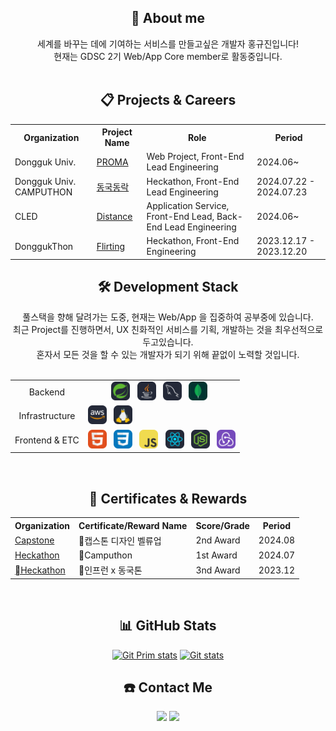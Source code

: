 <div align="center">
  <h2>🧐 About me</h2>
세계를 바꾸는 데에 기여하는 서비스를 만들고싶은 개발자 홍규진입니다!<br/> 현재는 GDSC 2기 Web/App Core member로 활동중입니다.<br/>
</div>

<br/>

<div align="center">
    <h2>📋 Projects & Careers</h2>
  <table>
    <tr>
      <th>Organization</th>
      <th>Project Name</th>
      <th>Role</th>
      <th>Period</th>
    </tr>
    <tr>
      <td>Dongguk Univ.</td>
      <td><a href="https://github.com/PROMAplatform/Proma_front">PROMA</a></td>
      <td>Web Project, Front-End Lead Engineering</td>
      <td>2024.06~</td>
    </tr>
    <tr>
      <td>Dongguk Univ. CAMPUTHON</td>
      <td><a href="https://github.com/PROMACAMputhon/front">동국동락</a></td>
      <td>Heckathon, Front-End Lead Engineering</td>
      <td>2024.07.22 - 2024.07.23</td>
    </tr>
    <tr>
      <td>CLED</td>
      <td><a href="https://github.com/rainofmay/distance">Distance</a></td>
      <td>Application Service, Front-End Lead, Back-End Lead Engineering</td>
      <td>2024.06~ </td>
    </tr>
    <tr>
      <td>DonggukThon</td>
      <td><a href="https://github.com/donggukthon/donggukthon_2023_1_F">Flirting</a></td>
      <td>Heckathon, Front-End Engineering</td>
      <td>2023.12.17 - 2023.12.20</td>
    </tr>
  </table>
</div>


<div align="center">
  <h2>🛠 Development Stack</h2>
  풀스택을 향해 달려가는 도중, 현재는 Web/App 을 집중하여 공부중에 있습니다.<br/>
  최근 Project를 진행하면서, UX 친화적인 서비스를 기획, 개발하는 것을 최우선적으로 두고있습니다.<br/>
  혼자서 모든 것을 할 수 있는 개발자가 되기 위해 끝없이 노력할 것입니다.<br/><br/>
  <table>
    <tr>
      <td align="center">Backend</td>
      <td>
        <div align="center">
          <img alt="SpringBoot" width="30px" src="https://raw.githubusercontent.com/zzangjyj0818/Github_User_Content/250d0ac27c7cfd8418823d26a74822e206f28d13/Spring-Dark.svg" />
          &nbsp;
          <img alt="Java" width="30px" src="https://raw.githubusercontent.com/zzangjyj0818/Github_User_Content/250d0ac27c7cfd8418823d26a74822e206f28d13/Java-Dark.svg" />
          &nbsp;
          <img alt="MySQL" width="30px" src="https://raw.githubusercontent.com/zzangjyj0818/Github_User_Content/250d0ac27c7cfd8418823d26a74822e206f28d13/MySQL-Dark.svg" />
          &nbsp;
          <img alt="MongoDB" width="30px" src="https://raw.githubusercontent.com/zzangjyj0818/Github_User_Content/250d0ac27c7cfd8418823d26a74822e206f28d13/MongoDB.svg" />
          &nbsp;
          <br/>
        </div>
      </td>
    </tr>
    <tr>
      <td align="center">Infrastructure</td>
      <td>
          <div>
            <img alt="AWS" width="30px" src="https://raw.githubusercontent.com/zzangjyj0818/Github_User_Content/250d0ac27c7cfd8418823d26a74822e206f28d13/AWS-Dark.svg" />
            &nbsp;
            <img alt="Linux" width="30px" src="https://raw.githubusercontent.com/zzangjyj0818/Github_User_Content/250d0ac27c7cfd8418823d26a74822e206f28d13/Linux-Dark.svg" />
            &nbsp;
            <br/>
        </div>
      </td>
    </tr>
    <tr>
      <td align="center">Frontend & ETC</td>
      <td>
        <div>
          <img alt="HTML" width="30px" src="https://raw.githubusercontent.com/zzangjyj0818/Github_User_Content/250d0ac27c7cfd8418823d26a74822e206f28d13/HTML.svg" />
          &nbsp;
          <img alt="CSS" width="30px" src="https://raw.githubusercontent.com/zzangjyj0818/Github_User_Content/250d0ac27c7cfd8418823d26a74822e206f28d13/CSS.svg" />
          &nbsp;
          <img alt="JavaScript" width="30px" src="https://raw.githubusercontent.com/zzangjyj0818/Github_User_Content/250d0ac27c7cfd8418823d26a74822e206f28d13/JavaScript.svg" />
          &nbsp;
          <img alt="React" width="30px" src="https://raw.githubusercontent.com/zzangjyj0818/Github_User_Content/250d0ac27c7cfd8418823d26a74822e206f28d13/React-Dark.svg" />
          &nbsp;
          <img alt="NodeJS" width="30px" src="https://raw.githubusercontent.com/zzangjyj0818/Github_User_Content/250d0ac27c7cfd8418823d26a74822e206f28d13/NodeJS-Dark.svg" />
          &nbsp;
          <img alt="Redux" width="30px" src="https://raw.githubusercontent.com/zzangjyj0818/Github_User_Content/250d0ac27c7cfd8418823d26a74822e206f28d13/Redux.svg" />
          <br/>
        </div>
      </td>
    </tr>
  </table>
</div>
<br/>

<div align="center">
  <h2>🏅 Certificates & Rewards</h2>
  <table>
    <tr>
      <th>Organization</th>
      <th>Certificate/Reward Name</th>
      <th>Score/Grade</th>
      <th>Period</th>
    </tr>
    <tr>
      <td><a href="https://github.com/PROMAplatform/Proma_front">Capstone</a></td>
      <td>캡스톤 디자인 벨류업</td>
      <td>2nd Award</td>
      <td>2024.08</td>
    </tr>
    <tr>
      <td><a href="https://github.com/PROMAplatform/Proma_front">Heckathon</a></td>
      <td>Camputhon</td>
      <td>1st Award</td>
      <td>2024.07</td>
    </tr>
    <tr>
      <td><a href="https://github.com/donggukthon/donggukthon_2023_1_F">Heckathon</a></td>
      <td>인프런 x 동국톤</td>
      <td>3nd Award</td>
      <td>2023.12</td>
    </tr>
  </table>
</div>
<br/>

<div align="center">
  <h2>📊 GitHub Stats</h2>
  <a href="#"><img src="https://github-readme-stats.vercel.app/api/top-langs/?username=Kyujenius&layout=compact&hide=issues" alt="Git Prim stats" height="160px" /></a>
  <a href="#"><img src="https://github-readme-stats.vercel.app/api?username=Kyujenius" alt="Git stats" height="160px" /></a>
  <br/>
  <h2>☎️ Contact Me</h2>
  <a href="https://www.instagram.com/999999999jin/"><img src="https://img.shields.io/badge/Instagram-E4405F?style=flat-square&logo=Instagram&logoColor=white&link=https://www.instagram.com/999999999jin/"/></a>
  <a href="mailto:hkj020607@gmail.com"><img src="https://img.shields.io/badge/Gmail-d14836?style=flat-square&logo=Gmail&logoColor=white&link=mailto:hkj020607@gmail.com"/></a>
</div>
